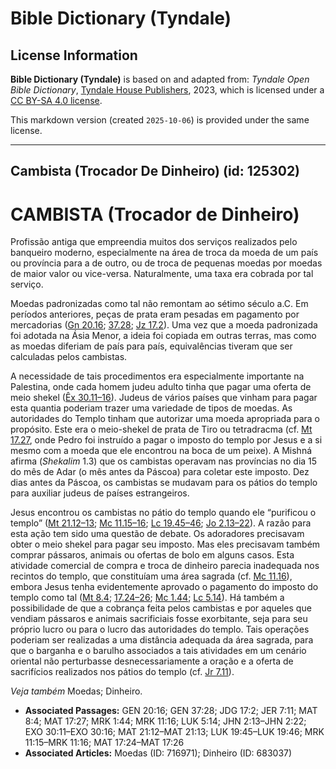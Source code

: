# Bible Dictionary (Tyndale)

## License Information

**Bible Dictionary (Tyndale)** is based on and adapted from: _Tyndale Open Bible Dictionary_, [Tyndale House Publishers](https://tyndaleopenresources.com/), 2023, which is licensed under a [CC BY-SA 4.0 license](https://creativecommons.org/licenses/by-sa/4.0/legalcode.en).

This markdown version (created `2025-10-06`) is provided under the same license.



--------------------------------

## Cambista (Trocador De Dinheiro) (id: 125302)

CAMBISTA (Trocador de Dinheiro)
===============================

Profissão antiga que empreendia muitos dos serviços realizados pelo banqueiro moderno, especialmente na área de troca da moeda de um país ou província para a de outro, ou de troca de pequenas moedas por moedas de maior valor ou vice\-versa. Naturalmente, uma taxa era cobrada por tal serviço.

Moedas padronizadas como tal não remontam ao sétimo século a.C. Em períodos anteriores, peças de prata eram pesadas em pagamento por mercadorias ([Gn 20\.16](https://ref.ly/Gen20:16); [37\.28](https://ref.ly/Gen37:28); [Jz 17\.2](https://ref.ly/Judg17:2)). Uma vez que a moeda padronizada foi adotada na Ásia Menor, a ideia foi copiada em outras terras, mas como as moedas diferiam de país para país, equivalências tiveram que ser calculadas pelos cambistas.

A necessidade de tais procedimentos era especialmente importante na Palestina, onde cada homem judeu adulto tinha que pagar uma oferta de meio shekel ([Êx 30\.11–16](https://ref.ly/Exod30:11-Exod30:16)). Judeus de vários países que vinham para pagar esta quantia poderiam trazer uma variedade de tipos de moedas. As autoridades do Templo tinham que autorizar uma moeda apropriada para o propósito. Este era o meio\-shekel de prata de Tiro ou tetradracma (cf. [Mt 17\.27](https://ref.ly/Matt17:27), onde Pedro foi instruído a pagar o imposto do templo por Jesus e a si mesmo com a moeda que ele encontrou na boca de um peixe). A Mishná afirma (*Shekalim* 1\.3\) que os cambistas operavam nas províncias no dia 15 do mês de Adar (o mês antes da Páscoa) para coletar este imposto. Dez dias antes da Páscoa, os cambistas se mudavam para os pátios do templo para auxiliar judeus de países estrangeiros.

Jesus encontrou os cambistas no pátio do templo quando ele “purificou o templo” ([Mt 21\.12–13](https://ref.ly/Matt21:12-Matt21:13); [Mc 11\.15–16](https://ref.ly/Mark11:15-Mark11:16); [Lc 19\.45–46](https://ref.ly/Luke19:45-Luke19:46); [Jo 2\.13–22](https://ref.ly/John2:13-John2:22)). A razão para esta ação tem sido uma questão de debate. Os adoradores precisavam obter o meio shekel para pagar seu imposto. Mas eles precisavam também comprar pássaros, animais ou ofertas de bolo em alguns casos. Esta atividade comercial de compra e troca de dinheiro parecia inadequada nos recintos do templo, que constituíam uma área sagrada (cf. [Mc 11\.16](https://ref.ly/Mark11:16)), embora Jesus tenha evidentemente aprovado o pagamento do imposto do templo como tal ([Mt 8\.4](https://ref.ly/Matt8:4); [17\.24–26](https://ref.ly/Matt17:24-Matt17:26); [Mc 1\.44](https://ref.ly/Mark1:44); [Lc 5\.14](https://ref.ly/Luke5:14)). Há também a possibilidade de que a cobrança feita pelos cambistas e por aqueles que vendiam pássaros e animais sacrificiais fosse exorbitante, seja para seu próprio lucro ou para o lucro das autoridades do templo. Tais operações poderiam ser realizadas a uma distância adequada da área sagrada, para que o barganha e o barulho associados a tais atividades em um cenário oriental não perturbasse desnecessariamente a oração e a oferta de sacrifícios realizados nos pátios do templo (cf. [Jr 7\.11](https://ref.ly/Jer7:11)).

*Veja também* Moedas; Dinheiro.

* **Associated Passages:** GEN 20:16; GEN 37:28; JDG 17:2; JER 7:11; MAT 8:4; MAT 17:27; MRK 1:44; MRK 11:16; LUK 5:14; JHN 2:13–JHN 2:22; EXO 30:11–EXO 30:16; MAT 21:12–MAT 21:13; LUK 19:45–LUK 19:46; MRK 11:15–MRK 11:16; MAT 17:24–MAT 17:26
* **Associated Articles:** Moedas (ID: 716971); Dinheiro (ID: 683037)

